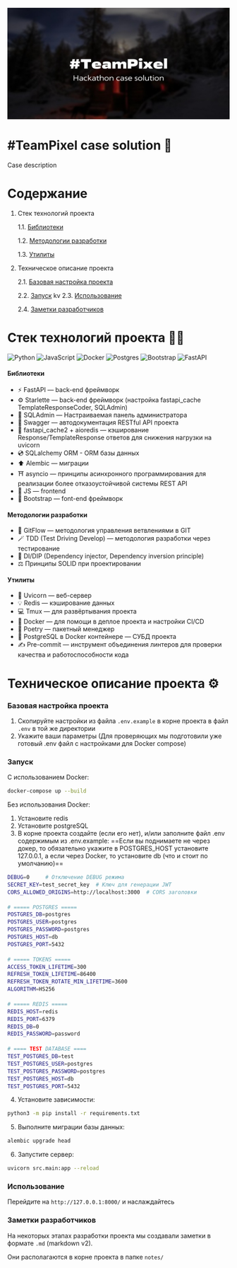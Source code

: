 ![Alt text](readme_src/preview.jpg)

# #TeamPixel case solution 💬

Case description

# Содержание
1. Стек технологий проекта

    1.1. [Библиотеки](#библиотеки)
    
    1.2. [Методологии разработки](#методологии-разработки)

    1.3. [Утилиты](#утилиты)

2. Техническое описание проекта

    2.1. [Базовая настройка проекта](#базовая-настройка-проекта)

    2.2. [Запуск](#запуск)
    kv
    2.3. [Использование](#использование)

    2.4. [Заметки разработчиков](#заметки-разработчиков)

# Стек технологий проекта 🧑‍💻


![Python](https://img.shields.io/badge/python-3670A0?style=for-the-badge&logo=python&logoColor=ffdd54) ![JavaScript](https://img.shields.io/badge/javascript-%23323330.svg?style=for-the-badge&logo=javascript&logoColor=%23F7DF1E) ![Docker](https://img.shields.io/badge/docker-3670A0.svg?style=for-the-badge&logo=docker&logoColor=white)
![Postgres](https://img.shields.io/badge/postgres-%23316192.svg?style=for-the-badge&logo=postgresql&logoColor=white) ![Bootstrap](https://img.shields.io/badge/bootstrap-%238511FA.svg?style=for-the-badge&logo=bootstrap&logoColor=white) ![FastAPI](https://img.shields.io/badge/FastAPI-005571?style=for-the-badge&logo=fastapi)


#### Библиотеки

- ⚡️ FastAPI — back-end фреймворк
- ⚙️ Starlette — back-end фреймворк (настройка fastapi_cache TemplateResponseCoder, SQLAdmin)
- 👑 SQLAdmin — Настраиваемая панель администратора
- 📜 Swagger — автодокументация RESTful API проекта
- 💾 fastapi_cache2 + aioredis — кэширование Response/TemplateResponse ответов для снижения нагрузки на uvicorn
- 💿 SQLalchemy ORM - ORM базы данных
- ⬆️ Alembic — миграции
- ⛩️ asyncio — принципы асинхронного программирования для реализации более отказоустойчивой системы REST API
- 💛 JS — frontend
- 💜 Bootstrap — font-end фреймворк

#### Методологии разработки

- 🌴 GitFlow — методология управления ветвлениями в GIT
- 🪄 TDD (Test Driving Develop) — методология разработки через тестирование
- 🔁 DI/DIP (Dependency injector, Dependency inversion principle)
- ⚖️ Принципы SOLID при проектировании

#### Утилиты
- 🦄 Uvicorn — веб-сервер
- 💡 Redis — кэширование данных
- 💻 Tmux — для развёртывания проекта
- 🐳 Docker — для помощи в деплое проекта и настройки CI/CD
- 📖 Poetry — пакетный менеджер
- 💾 PostgreSQL в Docker контейнере — СУБД проекта
- ✍️ Pre-commit — инструмент объединения линтеров для проверки качества и работоспособности кода

# Техническое описание проекта ⚙️

### Базовая настройка проекта

1. Скопируйте настройки из файла ```.env.example``` в корне проекта в файл ```.env``` в той же директории
2. Укажите ваши параметры (Для проверяющих мы подготовили уже готовый .env файл с настройками для Docker compose)

### Запуск

С использованием Docker:

```bash
docker-compose up --build
```

Без использования Docker:
1. Установите redis
2. Установите postgreSQL
3. В корне проекта создайте (если его нет), и/или заполните файл .env содержимым из .env.example:
==Если вы поднимаете не через докер, то обязательно укажите в POSTGRES_HOST установите 127.0.0.1, а если через Docker, то установите db (что и стоит по умолчанию)==

```bash
DEBUG=0     # Отключение DEBUG режима
SECRET_KEY=test_secret_key  # Ключ для генерации JWT
CORS_ALLOWED_ORIGINS=http://localhost:3000  # CORS заголовки

# ===== POSTGRES =====
POSTGRES_DB=postgres
POSTGRES_USER=postgres
POSTGRES_PASSWORD=postgres
POSTGRES_HOST=db
POSTGRES_PORT=5432

# ===== TOKENS =====
ACCESS_TOKEN_LIFETIME=300
REFRESH_TOKEN_LIFETIME=86400
REFRESH_TOKEN_ROTATE_MIN_LIFETIME=3600
ALGORITHM=HS256

# ===== REDIS =====
REDIS_HOST=redis
REDIS_PORT=6379
REDIS_DB=0
REDIS_PASSWORD=password

# ==== TEST DATABASE ====
TEST_POSTGRES_DB=test
TEST_POSTGRES_USER=postgres
TEST_POSTGRES_PASSWORD=postgres
TEST_POSTGRES_HOST=db
TEST_POSTGRES_PORT=5432

```

4. Установите зависимости:
```bash
python3 -m pip install -r requirements.txt
```
5. Выполните миграции базы данных:
```bash
alembic upgrade head
```
6. Запустите сервер:
```bash
uvicorn src.main:app --reload
```

### Использование

Перейдите на `http://127.0.0.1:8000/` и наслаждайтесь

### Заметки разработчиков

На некоторых этапах разработки проекта мы создавали заметки в формате `.md` (markdown v2).

Они располагаются в корне проекта в папке `notes/`